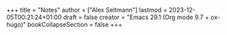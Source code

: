 +++
title = "Notes"
author = ["Alex Seltmann"]
lastmod = 2023-12-05T00:21:24+01:00
draft = false
creator = "Emacs 29.1 (Org mode 9.7 + ox-hugo)"
bookCollapseSection = false
+++
